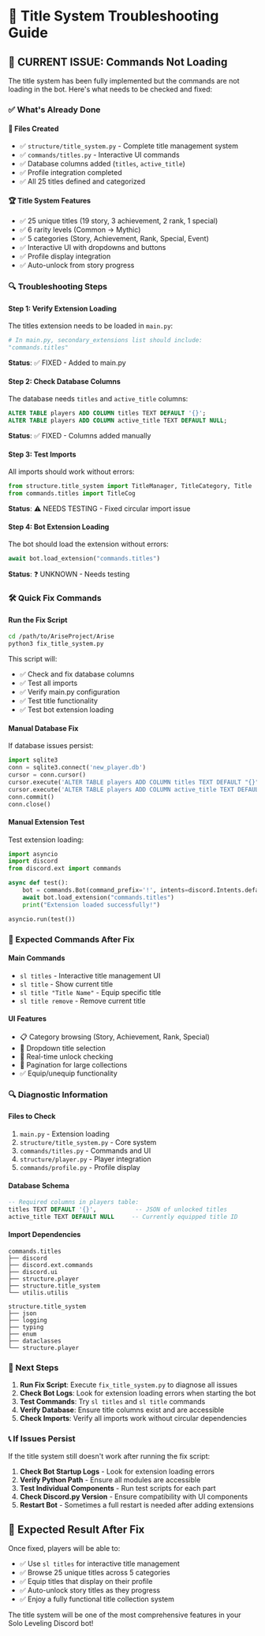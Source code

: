 # 🔧 Title System Troubleshooting Guide

## 🚨 **CURRENT ISSUE: Commands Not Loading**

The title system has been fully implemented but the commands are not loading in the bot. Here's what needs to be checked and fixed:

### **✅ What's Already Done**

#### **📁 Files Created**
- ✅ `structure/title_system.py` - Complete title management system
- ✅ `commands/titles.py` - Interactive UI commands
- ✅ Database columns added (`titles`, `active_title`)
- ✅ Profile integration completed
- ✅ All 25 titles defined and categorized

#### **🏆 Title System Features**
- ✅ 25 unique titles (19 story, 3 achievement, 2 rank, 1 special)
- ✅ 6 rarity levels (Common → Mythic)
- ✅ 5 categories (Story, Achievement, Rank, Special, Event)
- ✅ Interactive UI with dropdowns and buttons
- ✅ Profile display integration
- ✅ Auto-unlock from story progress

### **🔍 Troubleshooting Steps**

#### **Step 1: Verify Extension Loading**
The titles extension needs to be loaded in `main.py`:

```python
# In main.py, secondary_extensions list should include:
"commands.titles"
```

**Status**: ✅ FIXED - Added to main.py

#### **Step 2: Check Database Columns**
The database needs `titles` and `active_title` columns:

```sql
ALTER TABLE players ADD COLUMN titles TEXT DEFAULT '{}';
ALTER TABLE players ADD COLUMN active_title TEXT DEFAULT NULL;
```

**Status**: ✅ FIXED - Columns added manually

#### **Step 3: Test Imports**
All imports should work without errors:

```python
from structure.title_system import TitleManager, TitleCategory, Title
from commands.titles import TitleCog
```

**Status**: ⚠️ NEEDS TESTING - Fixed circular import issue

#### **Step 4: Bot Extension Loading**
The bot should load the extension without errors:

```python
await bot.load_extension("commands.titles")
```

**Status**: ❓ UNKNOWN - Needs testing

### **🛠️ Quick Fix Commands**

#### **Run the Fix Script**
```bash
cd /path/to/AriseProject/Arise
python3 fix_title_system.py
```

This script will:
- ✅ Check and fix database columns
- ✅ Test all imports
- ✅ Verify main.py configuration
- ✅ Test title functionality
- ✅ Test bot extension loading

#### **Manual Database Fix**
If database issues persist:
```python
import sqlite3
conn = sqlite3.connect('new_player.db')
cursor = conn.cursor()
cursor.execute('ALTER TABLE players ADD COLUMN titles TEXT DEFAULT "{}"')
cursor.execute('ALTER TABLE players ADD COLUMN active_title TEXT DEFAULT NULL')
conn.commit()
conn.close()
```

#### **Manual Extension Test**
Test extension loading:
```python
import asyncio
import discord
from discord.ext import commands

async def test():
    bot = commands.Bot(command_prefix='!', intents=discord.Intents.default())
    await bot.load_extension("commands.titles")
    print("Extension loaded successfully!")

asyncio.run(test())
```

### **🎯 Expected Commands After Fix**

#### **Main Commands**
- `sl titles` - Interactive title management UI
- `sl title` - Show current title
- `sl title "Title Name"` - Equip specific title
- `sl title remove` - Remove current title

#### **UI Features**
- 📋 Category browsing (Story, Achievement, Rank, Special)
- 🎯 Dropdown title selection
- 🔄 Real-time unlock checking
- 📄 Pagination for large collections
- ✅ Equip/unequip functionality

### **🔍 Diagnostic Information**

#### **Files to Check**
1. `main.py` - Extension loading
2. `structure/title_system.py` - Core system
3. `commands/titles.py` - Commands and UI
4. `structure/player.py` - Player integration
5. `commands/profile.py` - Profile display

#### **Database Schema**
```sql
-- Required columns in players table:
titles TEXT DEFAULT '{}',           -- JSON of unlocked titles
active_title TEXT DEFAULT NULL     -- Currently equipped title ID
```

#### **Import Dependencies**
```
commands.titles
├── discord
├── discord.ext.commands
├── discord.ui
├── structure.player
├── structure.title_system
└── utilis.utilis

structure.title_system
├── json
├── logging
├── typing
├── enum
├── dataclasses
└── structure.player
```

### **🚀 Next Steps**

1. **Run Fix Script**: Execute `fix_title_system.py` to diagnose all issues
2. **Check Bot Logs**: Look for extension loading errors when starting the bot
3. **Test Commands**: Try `sl titles` and `sl title` commands
4. **Verify Database**: Ensure title columns exist and are accessible
5. **Check Imports**: Verify all imports work without circular dependencies

### **📞 If Issues Persist**

If the title system still doesn't work after running the fix script:

1. **Check Bot Startup Logs** - Look for extension loading errors
2. **Verify Python Path** - Ensure all modules are accessible
3. **Test Individual Components** - Run test scripts for each part
4. **Check Discord.py Version** - Ensure compatibility with UI components
5. **Restart Bot** - Sometimes a full restart is needed after adding extensions

## 🎉 **Expected Result After Fix**

Once fixed, players will be able to:
- ✅ Use `sl titles` for interactive title management
- ✅ Browse 25 unique titles across 5 categories
- ✅ Equip titles that display on their profile
- ✅ Auto-unlock story titles as they progress
- ✅ Enjoy a fully functional title collection system

The title system will be one of the most comprehensive features in your Solo Leveling Discord bot!

